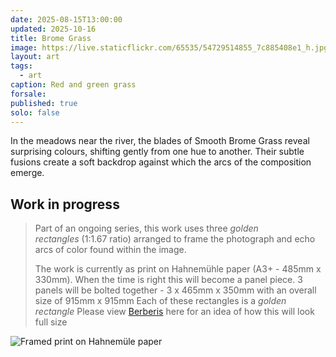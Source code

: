 ```yaml
---
date: 2025-08-15T13:00:00
updated: 2025-10-16
title: Brome Grass
image: https://live.staticflickr.com/65535/54729514855_7c885408e1_h.jpg
layout: art
tags:
  - art
caption: Red and green grass
forsale:
published: true
solo: false
---
```

In the meadows near the river, the blades of Smooth Brome Grass reveal surprising colours, shifting gently from one hue to another. Their subtle fusions create a soft backdrop against which the arcs of the composition emerge.

## Work in progress

>  Part of an ongoing series, this work uses three _golden rectangles_ (1:1.67 ratio) arranged to frame the photograph and echo arcs of color found within the image.
> 
> The work is currently as print on Hahnemühle paper (A3+ - 485mm x 330mm). When the time is right this will become a panel piece.
> 3 panels will be bolted together - 3 x 465mm x 350mm with an overall size of 915mm x 915mm
> Each of these rectangles is a _golden rectangle_ 
> Please view [Berberis](https://www.chrisjennings.net/portfolio/berberis/) here for an idea of how this will look full size

![Framed print on Hahnemüle paper](../uploads/20251005-_N724861.jpg)